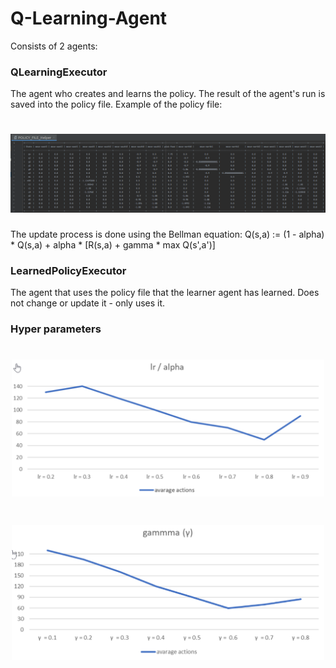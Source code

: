 # Q-Learning-Agent

Consists of 2 agents:

### QLearningExecutor
The agent who creates and learns the policy. The result of the agent's run is saved into the policy file. Example of the policy file:
<h1 align="center">
  <a><img src="Media/PolicyFile.png" alt="Markdownify" width="800"></a>
</h1>

The update process is done using the Bellman equation:
Q(s,a) := (1 - alpha) * Q(s,a) + alpha * [R(s,a) + gamma * max Q(s',a')]

### LearnedPolicyExecutor
The agent that uses the policy file that the learner agent has learned. Does not change or update it - only uses it.

### Hyper parameters

<h1 align="center">
  <a><img src="Media/Hyper1.png" alt="Markdownify" width="500"></a>
</h1>

<h1 align="center">
  <a><img src="Media/Hyper2.png" alt="Markdownify" width="500"></a>
</h1>
